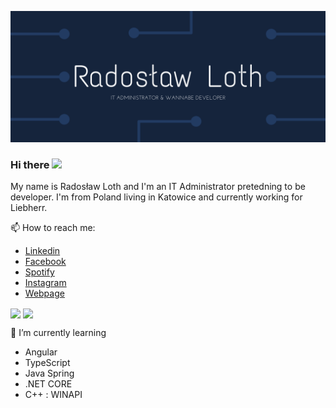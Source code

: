 [![Header](https://github.com/Fariusz/Fariusz/blob/master/header_original.png "Header")](http://radek.loth.cba.pl/)


### Hi there <img src="https://raw.githubusercontent.com/MartinHeinz/MartinHeinz/master/wave.gif" width="30px">
My name is Radosław Loth and I'm an IT Administrator pretedning to be developer. I'm from Poland living in Katowice and currently working for Liebherr. 

📫 How to reach me:
- <a href="http://linkedin.com/in/radoslaw-loth/">Linkedin</a>
- <a href="https://www.facebook.com/radolot/">Facebook</a>
- <a href= "https://open.spotify.com/user/1192996888?fbclid=IwAR0Q0v5kzdf94bAXSHv6Uk0QdfYWLFuQckfOdb6-o7pMNTt7fz4mZ7BloUM">Spotify</a>
- <a href= "https://www.instagram.com/r_loth/?fbclid=IwAR0BTwgsgUK6zaL-kuBfXlXdG7eDwL1CQMDqg58SDJTE1RepNz0-XYxzles">Instagram</a>
- <a href="http://radek.loth.cba.pl/">Webpage</a>


<img align="center" src="https://github-readme-stats.vercel.app/api/top-langs/?username=Fariusz&theme=<THEME_NAME>" />

<img align="center" src="https://github-readme-stats.vercel.app/api/<CARD_TYPE>/?username=Fariusz&theme=<THEME_NAME>" />

🌱 I’m currently learning 
- Angular
- TypeScript
- Java Spring
- .NET CORE
- C++ : WINAPI



<!--
**Fariusz/Fariusz** is a ✨ _special_ ✨ repository because its `README.md` (this file) appears on your GitHub profile.

Here are some ideas to get you started:

- 🔭 I’m currently working on ...
- 🌱 I’m currently learning ...
- 👯 I’m looking to collaborate on ...
- 🤔 I’m looking for help with ...
- 💬 Ask me about ...
- 📫 How to reach me: ...
- 😄 Pronouns: ...
- ⚡ Fun fact: ...
-->
